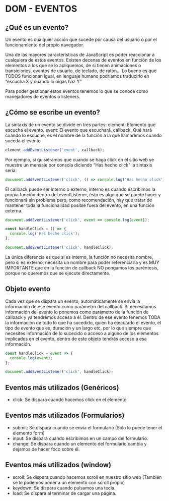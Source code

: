 # DOM - EVENTOS

## ¿Qué es un evento?

Un evento es cualquier acción que sucede por causa del usuario o por el funcionamiento del propio navegador.

Una de las mayores características de JavaScript es poder reaccionar a cualquiera de estos eventos. Existen decenas de eventos en función de los elementos a los que se lo apliquemos, de si tienen animaciones o transiciones, eventos de usuario, de teclado, de ratón…
Lo bueno es que TODOS funcionan igual, en lenguaje humano podríamos traducirlo en “escucha X y cuando lo oigas haz Y”

Para poder gestionar estos eventos tenemos lo que se conoce como manejadores de eventos o listeners.

## ¿Cómo se escribe un evento?

La sintaxis de un evento se divide en tres partes:
element: Elemento que escucha el evento.
event: El evento que escuchará.
callback: Qué hará cuando lo escuche, es el nombre de la función a la que llamaremos cuando suceda el evento

```javascript
element.addEventListener('event', callback);
```

Por ejemplo, si quisiéramos que cuando se haga click en el sitio web se muestre un mensaje por consola diciendo “Has hecho click” la sintaxis sería:

```javascript
document.addEventListener('click', () => console.log('Has hecho click'));
```

El callback puede ser interno o externo, interno es cuando escribimos la propia función dentro del eventListener, ésto es algo que se puede hacer y funcionará sin problema pero, como recomendación, hay que tratar de mantener toda la funcionalidad posible fuera del evento, en una función externa.

```javascript
document.addEventListener('click', event => console.log(event));

const handleClick = () => {
  console.log('Has hecho click');
};

document.addEventListener('click', handleClick);
```

La única diferencia es que si es interno, la función no necesita nombre, pero si es externo, necesita un nombre para poder referenciarla y es MUY IMPORTANTE que en la función de callback NO pongamos los paréntesis, porque no queremos que se ejecute directamente.

## Objeto evento

Cada vez que se dispara un evento, automáticamente se envía la información de ese evento como parámetro del callback. Si necesitamos información del evento lo ponemos como parámetro de la función de callback y ya tendremos acceso a él. Dentro de ese evento tenemos TODA la información de todo lo que ha sucedido, quién ha ejecutado el evento, el tipo de evento que es, duración y un largo etc, por lo que siempre que necesites información de lo sucecido o acceso a alguno de los elementos implicados en el evento, dentro de este objeto tendrás acceso a esa información.

```javascript
const handleClick = event => {
  console.log(event);
};

document.addEventListener('click', handleClick);
```

## Eventos más utilizados (Genéricos)

- click: Se dispara cuando hacemos click en el elemento

## Eventos más utilizados (Formularios)

- submit: Se dispara cuando se envía el formulario (Sólo lo puede tener el elemento form)
- input: Se dispara cuando escribimos en un campo del formulario.
- change: Se dispara cuando un elemento del formulario cambia y dejamos de hacer foco sobre él.

## Eventos más utilizados (window)

- scroll: Se dispara cuando hacemos scroll en nuestro sitio web (También se lo podemos poner a un elemento con scroll propio)
- keydown: Se dispara cuando pulsamos una tecla.
- load: Se dispara al terminar de cargar una página.

